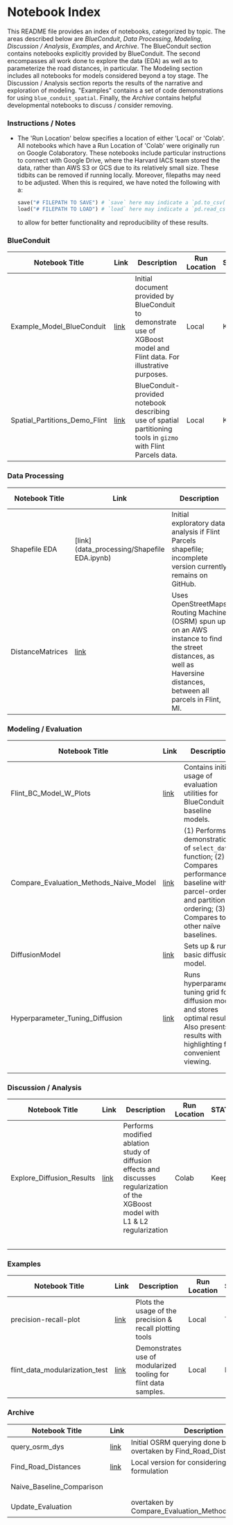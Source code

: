 # Notebook Index

This README file provides an index of notebooks, categorized by topic. The areas described below are *BlueConduit*, *Data Processing*, *Modeling*, *Discussion / Analysis*, *Examples*, and *Archive*. The BlueConduit section contains notebooks explicitly provided by BlueConduit. The second encompasses all work done to explore the data (EDA) as well as to parameterize the road distances, in particular. The Modeling section includes all notebooks for models considered beyond a toy stage. The Discussion / Analysis section reports the results of the narrative and exploration of modeling. "Examples" contains a set of code demonstrations for using `blue_conduit_spatial`. Finally, the *Archive* contains helpful developmental notebooks to discuss / consider removing.

### Instructions / Notes

- The 'Run Location' below specifies a location of either 'Local' or 'Colab'. All notebooks which have a Run Location of 'Colab' were originally run on Google Colaboratory. These notebooks include particular instructions to connect with Google Drive, where the Harvard IACS team stored the data, rather than AWS S3 or GCS due to its relatively small size. These tidbits can be removed if running locally. Moreover, filepaths may need to be adjusted. When this is required, we have noted the following with a:

  ```python
  save("# FILEPATH TO SAVE") # `save` here may indicate a `pd.to_csv()` or some other data structure 
  load("# FILEPATH TO LOAD") # `load` here may indicate a `pd.read_csv()` or some other data structure 
  ```

  to allow for better functionality and reproducibility of these results.

### BlueConduit

| **Notebook Title**            | **Link**                                                | **Description**                                              | **Run Location** | **STATUS** |
| ----------------------------- | ------------------------------------------------------- | ------------------------------------------------------------ | ---------------- | ---------- |
| Example_Model_BlueConduit     | [link](blueconduit/Example_Model_BlueConduit.ipynb)     | Initial document provided by BlueConduit to demonstrate use of XGBoost model and Flint data. For illustrative purposes. | Local            | Keep       |
| Spatial_Partitions_Demo_Flint | [link](blueconduit/Spatial_Partitions_Demo_Flint.ipynb) | BlueConduit-provided notebook describing use of spatial partitioning tools in `gizmo` with Flint Parcels data. | Local            | Keep       |

### Data Processing

| **Notebook Title** | **Link**                                       | **Description**                                              | **Run Location** | **STATUS**       |
| ------------------ | ---------------------------------------------- | ------------------------------------------------------------ | ---------------- | ---------------- |
| Shapefile EDA      | [link](data_processing/Shapefile EDA.ipynb)    | Initial exploratory data analysis if Flint Parcels shapefile; incomplete version currently remains on GitHub. | Local            | Discuss removing |
| DistanceMatrices   | [link](data_processing/DistanceMatrices.ipynb) | Uses OpenStreetMaps Routing Machine (OSRM) spun up on an AWS instance to find the street distances, as well as Haversine distances, between all parcels in Flint, MI. | Colab            | Keep             |

### Modeling / Evaluation

| **Notebook Title**                     | **Link**                                                     | **Description**                                              | **Run Location** | **STATUS**       |
| -------------------------------------- | ------------------------------------------------------------ | ------------------------------------------------------------ | ---------------- | ---------------- |
| Flint_BC_Model_W_Plots                 | [link](modeling/Flint_BC_Model_W_Plots.ipynb)                | Contains initial usage of evaluation utilities for BlueConduit baseline models. | Local            | Discuss Removing |
| Compare_Evaluation_Methods_Naive_Model | [link](modeling/Compare_Evaluation_Methods_Naive_Model.ipynb) | (1) Performs demonstration of `select_data` function; (2) Compares performance of baseline with parcel-ordering and partition-ordering; (3) Compares to other naïve baselines. | Colab            | Keep             |
| DiffusionModel                         | [link](modeling/DiffusionModel.ipynb)                        | Sets up & runs basic diffusion model.                        | Colab            | Keep             |
| Hyperparameter_Tuning_Diffusion        | [link](modeling/Hyperparameter_Tuning_Diffusion.ipynb)       | Runs hyperparameter tuning grid for diffusion model and stores optimal results. Also presents results with highlighting for convenient viewing. | Colab            | Keep             |
|                                        |                                                              |                                                              |                  |                  |
|                                        |                                                              |                                                              |                  |                  |

### Discussion / Analysis

| **Notebook Title**        | **Link**                                         | **Description**                                              | **Run Location** | **STATUS** |
| ------------------------- | ------------------------------------------------ | ------------------------------------------------------------ | ---------------- | ---------- |
| Explore_Diffusion_Results | [link](analysis/Explore_Diffusion_Results.ipynb) | Performs modified ablation study of diffusion effects and discusses regularization of the XGBoost model with L1 & L2 regularization | Colab            | Keep       |
|                           |                                                  |                                                              |                  |            |
|                           |                                                  |                                                              |                  |            |
|                           |                                                  |                                                              |                  |            |
|                           |                                                  |                                                              |                  |            |
|                           |                                                  |                                                              |                  |            |

### Examples

| **Notebook Title**             | **Link**                                              | **Description**                                              | **Run Location** | **STATUS** |
| ------------------------------ | ----------------------------------------------------- | ------------------------------------------------------------ | ---------------- | ---------- |
| precision-recall-plot          | [link](examples/precision-recall-plot.ipynb)          | Plots the usage of the precision & recall plotting tools     | Local            | TBD        |
| flint_data_modularization_test | [link](examples/flint_data_modularization_test.ipynb) | Demonstrates use of modularized tooling for flint data samples. | Local            | Keep       |

### Archive

| **Notebook Title**        | **Link**                                  | **Description**                                              | **STATUS** |
| ------------------------- | ----------------------------------------- | ------------------------------------------------------------ | ---------- |
| query_osrm_dys            | [link](archive/query_osrm_dys.ipynb)      | Initial OSRM querying done by DYS; overtaken by Find_Road_Distances | To Remove  |
| Find_Road_Distances       | [link](archive/Find_Road_Distances.ipynb) | Local version for considering road distance formulation      | To Remove  |
| Naive_Baseline_Comparison |                                           |                                                              | To Remove  |
| Update_Evaluation         |                                           | overtaken by Compare_Evaluation_Methods_Naive_Model          | To Remove  |

